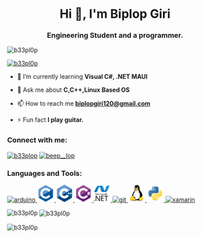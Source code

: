 <h1 align="center">Hi 👋, I'm Biplop Giri</h1>
<h3 align="center">Engineering Student and a programmer.</h3>

<p align="left"> <img src="https://komarev.com/ghpvc/?username=b33pl0p&label=Profile%20views&color=0e75b6&style=flat" alt="b33pl0p" /> </p>

<p align="left"> <a href="https://github.com/ryo-ma/github-profile-trophy"><img src="https://github-profile-trophy.vercel.app/?username=b33pl0p" alt="b33pl0p" /></a> </p>

- 🌱 I’m currently learning **Visual C#, .NET MAUI**

- 💬 Ask me about **C,C++,Linux Based OS**

- 📫 How to reach me **biplopgiri120@gmail.com**

- ⚡ Fun fact **I play guitar.**

<h3 align="left">Connect with me:</h3>
<p align="left">
<a href="https://fb.com/b33plop" target="blank"><img align="center" src="https://raw.githubusercontent.com/rahuldkjain/github-profile-readme-generator/master/src/images/icons/Social/facebook.svg" alt="b33plop" height="30" width="40" /></a>
<a href="https://instagram.com/beep__lop" target="blank"><img align="center" src="https://raw.githubusercontent.com/rahuldkjain/github-profile-readme-generator/master/src/images/icons/Social/instagram.svg" alt="beep__lop" height="30" width="40" /></a>
</p>

<h3 align="left">Languages and Tools:</h3>
<p align="left"> <a href="https://www.arduino.cc/" target="_blank" rel="noreferrer"> <img src="https://cdn.worldvectorlogo.com/logos/arduino-1.svg" alt="arduino" width="40" height="40"/> </a> <a href="https://www.cprogramming.com/" target="_blank" rel="noreferrer"> <img src="https://raw.githubusercontent.com/devicons/devicon/master/icons/c/c-original.svg" alt="c" width="40" height="40"/> </a> <a href="https://www.w3schools.com/cpp/" target="_blank" rel="noreferrer"> <img src="https://raw.githubusercontent.com/devicons/devicon/master/icons/cplusplus/cplusplus-original.svg" alt="cplusplus" width="40" height="40"/> </a> <a href="https://www.w3schools.com/cs/" target="_blank" rel="noreferrer"> <img src="https://raw.githubusercontent.com/devicons/devicon/master/icons/csharp/csharp-original.svg" alt="csharp" width="40" height="40"/> </a> <a href="https://dotnet.microsoft.com/" target="_blank" rel="noreferrer"> <img src="https://raw.githubusercontent.com/devicons/devicon/master/icons/dot-net/dot-net-original-wordmark.svg" alt="dotnet" width="40" height="40"/> </a> <a href="https://git-scm.com/" target="_blank" rel="noreferrer"> <img src="https://www.vectorlogo.zone/logos/git-scm/git-scm-icon.svg" alt="git" width="40" height="40"/> </a> <a href="https://www.linux.org/" target="_blank" rel="noreferrer"> <img src="https://raw.githubusercontent.com/devicons/devicon/master/icons/linux/linux-original.svg" alt="linux" width="40" height="40"/> </a> <a href="https://www.python.org" target="_blank" rel="noreferrer"> <img src="https://raw.githubusercontent.com/devicons/devicon/master/icons/python/python-original.svg" alt="python" width="40" height="40"/> </a> <a href="https://dotnet.microsoft.com/apps/xamarin" target="_blank" rel="noreferrer"> <img src="https://raw.githubusercontent.com/detain/svg-logos/780f25886640cef088af994181646db2f6b1a3f8/svg/xamarin.svg" alt="xamarin" width="40" height="40"/> </a> </p>

<p><img align="left" src="https://github-readme-stats.vercel.app/api/top-langs?username=b33pl0p&show_icons=true&locale=en&layout=compact" alt="b33pl0p" /></p>

<p>&nbsp;<img align="center" src="https://github-readme-stats.vercel.app/api?username=b33pl0p&show_icons=true&locale=en" alt="b33pl0p" /></p>

<p><img align="center" src="https://github-readme-streak-stats.herokuapp.com/?user=b33pl0p&" alt="b33pl0p" /></p>
